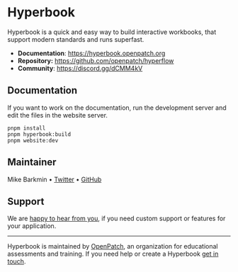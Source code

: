 # Hyperbook

Hyperbook is a quick and easy way to build interactive workbooks, that
support modern standards and runs superfast.

- **Documentation**: https://hyperbook.openpatch.org
- **Repository:** https://github.com/openpatch/hyperflow
- **Community**: https://discord.gg/dCMM4kV

## Documentation

If you want to work on the documentation, run the
development server and edit the files in the website server.

```
pnpm install
pnpm hyperbook:build
pnpm website:dev
```

## Maintainer

Mike Barkmin • [Twitter](https://twitter.com/mikebarkmin) • [GitHub](https://github.com/mikebarkmin/)

## Support

We are [happy to hear from you](mailto:contact@openpatch.org), if you need custom support or features for your application.

---

Hyperbook is maintained by [OpenPatch](https://openpatch.org), an organization for educational assessments and training. If you need help or create a Hyperbook [get in touch](mailto:contact@openpatch.org).
